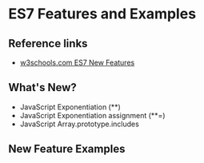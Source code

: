 # ES7 Features and Examples

## Reference links

- [w3schools.com ES7 New Features](https://www.w3schools.com/js/js_es7.asp)

## What's New?

- JavaScript Exponentiation (\*\*)
- JavaScript Exponentiation assignment (\*\*=)
- JavaScript Array.prototype.includes

## New Feature Examples

###
